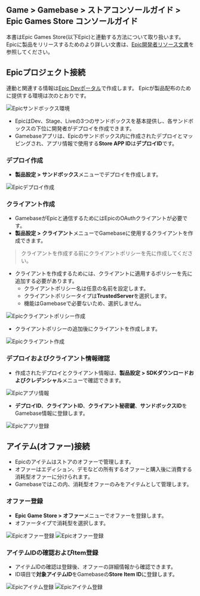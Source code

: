 ## Game > Gamebase > ストアコンソールガイド > Epic Games Store コンソールガイド

本書はEpic Games Store(以下Epic)と連動する方法について取り扱います。
Epicに製品をリリースするためのより詳しい文書は、[Epic開発者リソース文書](https://dev.epicgames.com/docs/ko)を参照してください。

## Epicプロジェクト接続
連動と関連する情報は[Epic Devポータル](https://dev.epicgames.com/)で作成します。
Epicが製品配布のために提供する環境は次のとおりです。

![Epicサンドボックス環境](https://kr1-api-object-storage.nhncloudservice.com/v1/AUTH_2acdfabf4efe4efc8a04c00b348110c9/cdn_origin/prod_gamebase/StoreConsoleGuide/epic_games_store_console_guide_en_sandbox.png)

* EpicはDev、Stage、Liveの3つのサンドボックスを基本提供し、各サンドボックスの下位に開発者がデプロイを作成できます。
* Gamebaseアプリは、Epicのサンドボックス内に作成されたデプロイとマッピングされ、アプリ情報で使用する**Store APP ID**は**デプロイID**です。

### デプロイ作成
* **製品設定 > サンドボックス**メニューでデプロイを作成します。

![Epicデプロイ作成](https://kr1-api-object-storage.nhncloudservice.com/v1/AUTH_2acdfabf4efe4efc8a04c00b348110c9/cdn_origin/prod_iap/console_epic/epic_console_sandbox_02_kor.png)

### クライアント作成
* GamebaseがEpicと通信するためにはEpicのOAuthクライアントが必要です。
* **製品設定 > クライアント**メニューでGamebaseに使用するクライアントを作成できます。
> クライアントを作成する前にクライアントポリシーを先に作成してください。

* クライアントを作成するためには、クライアントに適用するポリシーを先に追加する必要があります。
  * クライアントポリシー名は任意の名前を設定します。
  * クライアントポリシータイプは**TrustedServer**を選択します。
  * 機能はGamebaseで必要ないため、選択しません。

![Epicクライアントポリシー作成](https://kr1-api-object-storage.nhncloudservice.com/v1/AUTH_2acdfabf4efe4efc8a04c00b348110c9/cdn_origin/prod_iap/console_epic/epic_console_app_01_kor.png)

* クライアントポリシーの追加後にクライアントを作成します。

![Epicクライアント作成](https://kr1-api-object-storage.nhncloudservice.com/v1/AUTH_2acdfabf4efe4efc8a04c00b348110c9/cdn_origin/prod_iap/console_epic/epic_console_app_02_kor.png)

### デプロイおよびクライアント情報確認
* 作成されたデプロイとクライアント情報は、**製品設定 > SDKダウンロードおよびクレデンシャル**メニューで確認できます。

![Epicアプリ情報](https://kr1-api-object-storage.nhncloudservice.com/v1/AUTH_2acdfabf4efe4efc8a04c00b348110c9/cdn_origin/prod_iap/console_epic/epic_console_app_03_kor.png)

* **デプロイID**、**クライアントID**、**クライアント秘密鍵**、**サンドボックスID**をGamebase情報に登録します。

![Epicアプリ登録](https://kr1-api-object-storage.nhncloudservice.com/v1/AUTH_2acdfabf4efe4efc8a04c00b348110c9/cdn_origin/prod_gamebase/StoreConsoleGuide/epic_games_store_console_guide_ja_01_registration.png)

## アイテム(オファー)接続
* Epicのアイテムはストアのオファーで管理します。
* オファーはエディション、デモなどの所有するオファーと購入後に消費する消耗型オファーに分けられます。
* Gamebaseではこの内、消耗型オファーのみをアイテムとして管理します。

### オファー登録
* **Epic Game Store > オファー**メニューでオファーを登録します。
* オファータイプで消耗型を選択します。

![Epicオファー登録](https://kr1-api-object-storage.nhncloudservice.com/v1/AUTH_2acdfabf4efe4efc8a04c00b348110c9/cdn_origin/prod_iap/console_epic/epic_console_item_01_kor.png)
![Epicオファー登録](https://kr1-api-object-storage.nhncloudservice.com/v1/AUTH_2acdfabf4efe4efc8a04c00b348110c9/cdn_origin/prod_iap/console_epic/epic_console_item_02_kor.png)

### アイテムIDの確認およびItem登録
* アイテムIDの確認は登録後、オファーの詳細情報から確認できます。
* ID項目で**対象アイテムID**をGamebaseの**Store Item ID**に登録します。

![Epicアイテム登録](https://kr1-api-object-storage.nhncloudservice.com/v1/AUTH_2acdfabf4efe4efc8a04c00b348110c9/cdn_origin/prod_iap/console_epic/epic_console_item_03_kor.png)
![Epicアイテム登録](https://kr1-api-object-storage.nhncloudservice.com/v1/AUTH_2acdfabf4efe4efc8a04c00b348110c9/cdn_origin/prod_gamebase/StoreConsoleGuide/epic_games_store_console_guide_ja_02_item_registration.png)
